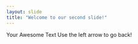 ```yaml
---
layout: slide
title: "Welcome to our second slide!"
---
```

Your Awesome Text
Use the left arrow to go back!
